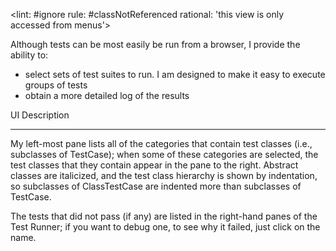 <lint: #ignore rule: #classNotReferenced rational: 'this view is only accessed from menus'>

Although tests can be most easily be run from a browser, I provide the ability to: 
* select sets of test suites to run. I am designed to make it easy to execute groups of tests
* obtain a more detailed log of the results 


UI Description 
___________ 

My left-most pane lists all of the categories that contain test classes (i.e., subclasses of TestCase); when some of these categories are selected, the test classes that they contain appear in the pane to the right. Abstract classes are italicized, and the test class hierarchy is shown by indentation, so subclasses of ClassTestCase are indented more than subclasses of TestCase. 

The tests that did not pass (if any) are listed in the right-hand panes of the Test Runner; if you want to debug one, to see why it failed, just click on the name.
